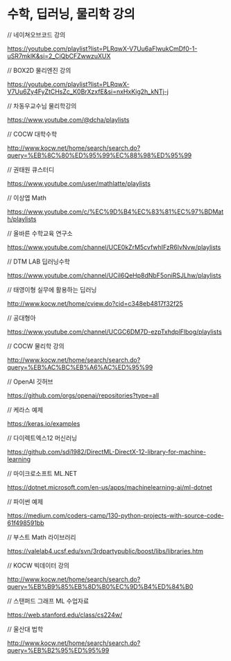 # 수학, 딥러닝, 물리학 강의

// 네이쳐오브코드 강의

https://youtube.com/playlist?list=PLRqwX-V7Uu6aFlwukCmDf0-1-uSR7mklK&si=2_CiQbCFZwwzuXUX

// BOX2D 물리엔진 강의

https://youtube.com/playlist?list=PLRqwX-V7Uu6Zy4FyZtCHsZc_K0BrXzxfE&si=nxHxKig2h_kNTj-j

// 차동우교수님 물리학강의

https://www.youtube.com/@dcha/playlists

// COCW 대학수학

http://www.kocw.net/home/search/search.do?query=%EB%8C%80%ED%95%99%EC%88%98%ED%95%99

// 권태원 큐스터디

https://www.youtube.com/user/mathlatte/playlists

// 이상엽 Math

https://www.youtube.com/c/%EC%9D%B4%EC%83%81%EC%97%BDMath/playlists

// 올바른 수학교육 연구소

https://www.youtube.com/channel/UCE0kZrM5cvfwhIFzR6lvNvw/playlists

// DTM LAB 딥러닝수학

https://www.youtube.com/channel/UCiI6QeHp8dNbF5oniRSJLhw/playlists

// 태영이형 실무에 활용하는 딥러닝

http://www.kocw.net/home/cview.do?cid=c348eb4817f32f25

// 공대형아

https://www.youtube.com/channel/UCGC6DM7D-ezpTxhdplFlbog/playlists

// COCW 물리학 강의

http://www.kocw.net/home/search/search.do?query=%EB%AC%BC%EB%A6%AC%ED%95%99

// OpenAI 깃허브

https://github.com/orgs/openai/repositories?type=all

// 케라스 예제

https://keras.io/examples

// 다이렉트엑스12 머신러닝

https://github.com/sdi1982/DirectML-DirectX-12-library-for-machine-learning

// 마이크로소프트 ML.NET

https://dotnet.microsoft.com/en-us/apps/machinelearning-ai/ml-dotnet

// 파이썬 예제

https://medium.com/coders-camp/130-python-projects-with-source-code-61f498591bb

// 부스트 Math 라이브러리

https://valelab4.ucsf.edu/svn/3rdpartypublic/boost/libs/libraries.htm

// KOCW 빅데이터 강의

http://www.kocw.net/home/search/search.do?query=%EB%B9%85%EB%8D%B0%EC%9D%B4%ED%84%B0

// 스탠퍼드 그래프 ML 수업자료

https://web.stanford.edu/class/cs224w/

// 울산대 법학

http://www.kocw.net/home/search/search.do?query=%EB%B2%95%ED%95%99

